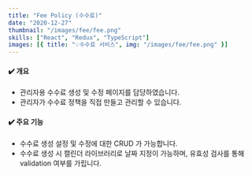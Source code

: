 ```yaml
---
title: "Fee Policy (수수료)"
date: "2020-12-27"
thumbnail: "/images/fee/fee.png"
skills: ["React", "Redux", "TypeScript"]
images: [{ title: "💡수수료 서비스", img: "/images/fee/fee.png" }]
---
```


#### **✔️ 개요**

- 관리자용 수수료 생성 및 수정 페이지를 담당하였습니다.
- 관리자가 수수료 정책을 직접 만들고 관리할 수 있습니다.

#### **✔️ 주요 기능**

- 수수료 생성 설정 및 수정에 대한 CRUD 가 가능합니다.
- 수수료 생성 시 캘린더 라이브러리로 날짜 지정이 가능하며, 유효성 검사를 통해 validation 여부를 가립니다.
